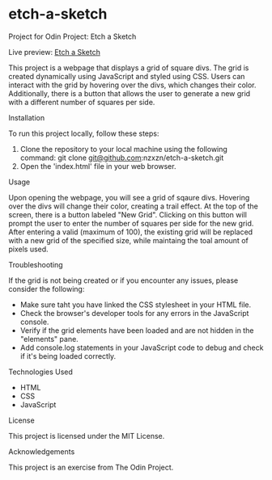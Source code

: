 # etch-a-sketch
Project for Odin Project: Etch a Sketch

Live preview: [Etch a Sketch](https://nzxzn.github.io/etch-a-sketch/)

This project is a webpage that displays a grid of square divs. The grid is created dynamically using JavaScript and styled using CSS. Users can interact with the grid by hovering over the divs, which changes their color. Additionally, there is a button that allows the user to generate a new grid with a different number of squares per side.


Installation

To run this project locally, follow these steps:

1. Clone the repository to your local machine using the following command:
    git clone git@github.com:nzxzn/etch-a-sketch.git
2. Open the 'index.html' file in your web browser.


Usage

Upon opening the webpage, you will see a grid of sqaure divs. Hovering over the divs will change their color, creating a trail effect. At the top of the screen, there is a button labeled "New Grid". Clicking on this button will prompt the user to enter the number of squares per side for the new grid. After entering a valid (maximum of 100), the existing grid will be replaced with a new grid of the specified size, while maintaing the toal amount of pixels used.


Troubleshooting

If the grid is not being created or if you encounter any issues, please consider the following:
- Make sure taht you have linked the CSS stylesheet in your HTML file.
- Check the browser's developer tools for any errors in the JavaScript console.
- Verify if the grid elements have been loaded and are not hidden in the "elements" pane.
- Add console.log statements in your JavaScript code to debug and check if it's being loaded correctly.


Technologies Used

- HTML
- CSS
- JavaScript


License

This project is licensed under the MIT License.


Acknowledgements

This project is an exercise from The Odin Project.
